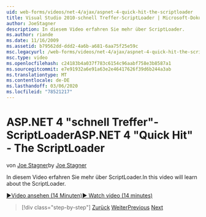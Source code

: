 ```yaml
---
uid: web-forms/videos/net-4/ajax/aspnet-4-quick-hit-the-scriptloader
title: Visual Studio 2010-schnell Treffer-ScriptLoader | Microsoft-Dokumentation
author: JoeStagner
description: In diesem Video erfahren Sie mehr über ScriptLoader.
ms.author: riande
ms.date: 11/16/2009
ms.assetid: b79562dd-ddd2-4a6b-a681-6aa75f25e59c
msc.legacyurl: /web-forms/videos/net-4/ajax/aspnet-4-quick-hit-the-scriptloader
msc.type: video
ms.openlocfilehash: c24183b4a037f783c6154c96aabf758e3b8587a1
ms.sourcegitcommit: e7e91932a6e91a63e2e46417626f39d6b244a3ab
ms.translationtype: MT
ms.contentlocale: de-DE
ms.lasthandoff: 03/06/2020
ms.locfileid: "78521217"
---
```

# <a name="aspnet-4-quick-hit---the-scriptloader"></a><span data-ttu-id="d19dd-103">ASP.NET 4 "schnell Treffer"-ScriptLoader</span><span class="sxs-lookup"><span data-stu-id="d19dd-103">ASP.NET 4 "Quick Hit" - The ScriptLoader</span></span>

<span data-ttu-id="d19dd-104">von [Joe Stagner](https://github.com/JoeStagner)</span><span class="sxs-lookup"><span data-stu-id="d19dd-104">by [Joe Stagner](https://github.com/JoeStagner)</span></span>

<span data-ttu-id="d19dd-105">In diesem Video erfahren Sie mehr über ScriptLoader.</span><span class="sxs-lookup"><span data-stu-id="d19dd-105">In this video will learn about the ScriptLoader.</span></span>

[<span data-ttu-id="d19dd-106">&#9654;Video ansehen (14 Minuten)</span><span class="sxs-lookup"><span data-stu-id="d19dd-106">&#9654; Watch video (14 minutes)</span></span>](https://channel9.msdn.com/Blogs/ASP-NET-Site-Videos/aspnet-4-quick-hit-the-scriptloader)

> [!div class="step-by-step"]
> <span data-ttu-id="d19dd-107">[Zurück](aspnet-4-quick-hit-imperative-javascript-syntax-for-microsoft-client-side-controls.md)
> [Weiter](aspnet-4-quick-hit-jquery-syntax-for-microsoft-ajax.md)</span><span class="sxs-lookup"><span data-stu-id="d19dd-107">[Previous](aspnet-4-quick-hit-imperative-javascript-syntax-for-microsoft-client-side-controls.md)
[Next](aspnet-4-quick-hit-jquery-syntax-for-microsoft-ajax.md)</span></span>
